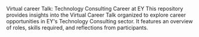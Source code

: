 Virtual career Talk: Technology Consulting Career at EY
This repository provides insights into the Virtual Career Talk organized to explore career opportunities in EY's Technology Consulting sector. It features an overview of roles, skills required, and reflections from participants.
